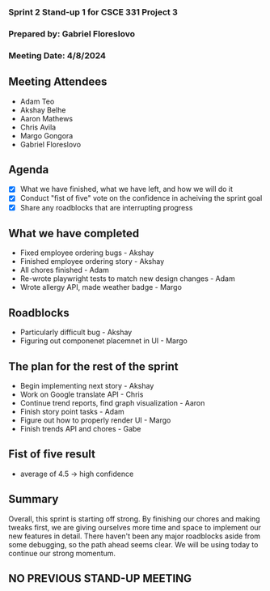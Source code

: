 ### Sprint 2 Stand-up 1 for CSCE 331 Project 3
### Prepared by: Gabriel Floreslovo
### Meeting Date: 4/8/2024

## Meeting Attendees
- Adam Teo
- Akshay Belhe
- Aaron Mathews
- Chris Avila
- Margo Gongora
- Gabriel Floreslovo

## Agenda
- [x] What we have finished, what we have left, and how we will do it
- [x] Conduct "fist of five" vote on the confidence in acheiving the sprint goal
- [x] Share any roadblocks that are interrupting progress 

## What we have completed
- Fixed employee ordering bugs - Akshay
- Finished employee ordering story - Akshay
- All chores finished - Adam
- Re-wrote playwright tests to match new design changes - Adam
- Wrote allergy API, made weather badge - Margo

## Roadblocks
- Particularly difficult bug - Akshay
- Figuring out componenet placemnet in UI - Margo

## The plan for the rest of the sprint
- Begin implementing next story - Akshay
- Work on Google translate API - Chris
- Continue trend reports, find graph visualization - Aaron
- Finish story point tasks - Adam
- Figure out how to properly render UI - Margo
- Finish trends API and chores - Gabe

## Fist of five result 
- average of 4.5 -> high confidence

## Summary
Overall, this sprint is starting off strong. By finishing our chores and making tweaks first, we are giving ourselves more time and space to implement our new features in detail. There haven't been any major roadblocks aside from some debugging, so the path ahead seems clear. We will be using today to continue our strong momentum. 

## NO PREVIOUS STAND-UP MEETING